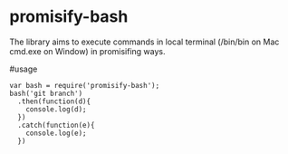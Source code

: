 # promisify-bash
The library aims to execute commands in local terminal (/bin/bin on Mac cmd.exe on Window)  in promisifing ways.

#usage
```
var bash = require('promisify-bash');
bash('git branch')
  .then(function(d){
    console.log(d);
  })
  .catch(function(e){
    console.log(e);
  })
```
